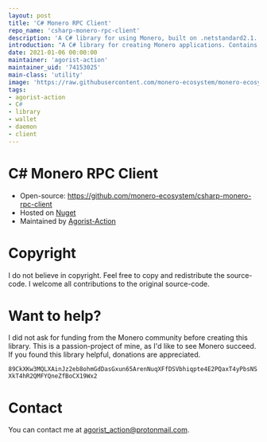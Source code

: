 ```yaml
---
layout: post
title: 'C# Monero RPC Client'
repo_name: 'csharp-monero-rpc-client'
description: 'A C# library for using Monero, built on .netstandard2.1.'
introduction: "A C# library for creating Monero applications. Contains a wallet and daemon client to interface with Monero's JSON-RPC API"
date: 2021-01-06 00:00:00
maintainer: 'agorist-action'
maintainer_uid: '74153025'
main-class: 'utility'
image: 'https://raw.githubusercontent.com/monero-ecosystem/monero-ecosystem.github.io/master/assets/img/blog-image.png'
tags:
- agorist-action
- C#
- library
- wallet
- daemon
- client
---
```


C# Monero RPC Client
====================

* Open-source: https://github.com/monero-ecosystem/csharp-monero-rpc-client
* Hosted on [Nuget]
* Maintained by [Agorist-Action]

[Nuget]: https://www.nuget.org/packages/Monero.Client/
[Agorist-Action]: https://github.com/Agorist-Action

Copyright
=========

I do not believe in copyright. Feel free to copy and redistribute the source-code.
I welcome all contributions to the original source-code.

Want to help?
=============

I did not ask for funding from the Monero community before creating this library. This is a passion-project of mine, as I'd like to see Monero succeed.
If you found this library helpful, donations are appreciated. 

``89CkXKw3MQLXAinJz2eb8ohmGdDasGxun65ArenNuqXFfDSVbhiqpte4E2PQaxT4yPbsNSXkT4hR2QMFYQneZfBoCX19Wx2``

Contact
=======

You can contact me at agorist_action@protonmail.com.
